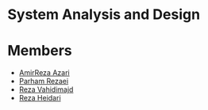 # System Analysis and Design

# Members

- [AmirReza Azari](https://github.com/Amirreza81)
- [Parham Rezaei](https://github.com/rezaei-parham)
- [Reza Vahidimajd](https://github.com/rezavahidi)
- [Reza Heidari](https://github.com/reza-heidari-ce)
